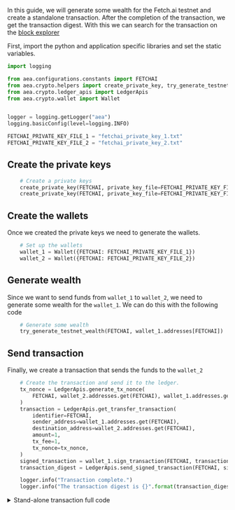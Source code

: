 In this guide, we will generate some wealth for the Fetch.ai testnet and create a standalone transaction. After the completion of the transaction, we get the transaction digest. With this we can search for the transaction on the <a href='https://explore-agent-land.fetch.ai/' target="_blank">block explorer</a>

First, import the python and application specific libraries and set the static variables.

``` python
import logging

from aea.configurations.constants import FETCHAI
from aea.crypto.helpers import create_private_key, try_generate_testnet_wealth
from aea.crypto.ledger_apis import LedgerApis
from aea.crypto.wallet import Wallet


logger = logging.getLogger("aea")
logging.basicConfig(level=logging.INFO)

FETCHAI_PRIVATE_KEY_FILE_1 = "fetchai_private_key_1.txt"
FETCHAI_PRIVATE_KEY_FILE_2 = "fetchai_private_key_2.txt"
```

## Create the private keys

``` python
    # Create a private keys
    create_private_key(FETCHAI, private_key_file=FETCHAI_PRIVATE_KEY_FILE_1)
    create_private_key(FETCHAI, private_key_file=FETCHAI_PRIVATE_KEY_FILE_2)
```

## Create the wallets

Once we created the private keys we need to generate the wallets.

``` python
    # Set up the wallets
    wallet_1 = Wallet({FETCHAI: FETCHAI_PRIVATE_KEY_FILE_1})
    wallet_2 = Wallet({FETCHAI: FETCHAI_PRIVATE_KEY_FILE_2})
```

## Generate wealth

Since we want to send funds from `wallet_1` to `wallet_2`, we need to generate some wealth for the `wallet_1`. We can
do this with the following code
``` python
    # Generate some wealth
    try_generate_testnet_wealth(FETCHAI, wallet_1.addresses[FETCHAI])
```

## Send transaction

Finally, we create a transaction that sends the funds to the `wallet_2`

``` python
    # Create the transaction and send it to the ledger.
    tx_nonce = LedgerApis.generate_tx_nonce(
        FETCHAI, wallet_2.addresses.get(FETCHAI), wallet_1.addresses.get(FETCHAI),
    )
    transaction = LedgerApis.get_transfer_transaction(
        identifier=FETCHAI,
        sender_address=wallet_1.addresses.get(FETCHAI),
        destination_address=wallet_2.addresses.get(FETCHAI),
        amount=1,
        tx_fee=1,
        tx_nonce=tx_nonce,
    )
    signed_transaction = wallet_1.sign_transaction(FETCHAI, transaction)
    transaction_digest = LedgerApis.send_signed_transaction(FETCHAI, signed_transaction)

    logger.info("Transaction complete.")
    logger.info("The transaction digest is {}".format(transaction_digest))
```

<details><summary>Stand-alone transaction full code</summary>

``` python
import logging

from aea.configurations.constants import FETCHAI
from aea.crypto.helpers import create_private_key, try_generate_testnet_wealth
from aea.crypto.ledger_apis import LedgerApis
from aea.crypto.wallet import Wallet


logger = logging.getLogger("aea")
logging.basicConfig(level=logging.INFO)

FETCHAI_PRIVATE_KEY_FILE_1 = "fetchai_private_key_1.txt"
FETCHAI_PRIVATE_KEY_FILE_2 = "fetchai_private_key_2.txt"


def run():
    """Run demo."""

    # Create a private keys
    create_private_key(FETCHAI, private_key_file=FETCHAI_PRIVATE_KEY_FILE_1)
    create_private_key(FETCHAI, private_key_file=FETCHAI_PRIVATE_KEY_FILE_2)

    # Set up the wallets
    wallet_1 = Wallet({FETCHAI: FETCHAI_PRIVATE_KEY_FILE_1})
    wallet_2 = Wallet({FETCHAI: FETCHAI_PRIVATE_KEY_FILE_2})

    # Generate some wealth
    try_generate_testnet_wealth(FETCHAI, wallet_1.addresses[FETCHAI])

    logger.info("Sending amount to {}".format(wallet_2.addresses.get(FETCHAI)))

    # Create the transaction and send it to the ledger.
    tx_nonce = LedgerApis.generate_tx_nonce(
        FETCHAI, wallet_2.addresses.get(FETCHAI), wallet_1.addresses.get(FETCHAI),
    )
    transaction = LedgerApis.get_transfer_transaction(
        identifier=FETCHAI,
        sender_address=wallet_1.addresses.get(FETCHAI),
        destination_address=wallet_2.addresses.get(FETCHAI),
        amount=1,
        tx_fee=1,
        tx_nonce=tx_nonce,
    )
    signed_transaction = wallet_1.sign_transaction(FETCHAI, transaction)
    transaction_digest = LedgerApis.send_signed_transaction(FETCHAI, signed_transaction)

    logger.info("Transaction complete.")
    logger.info("The transaction digest is {}".format(transaction_digest))


if __name__ == "__main__":
    run()
```
</details>
